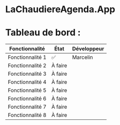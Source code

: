 # LaChaudiereAgenda.App

# Tableau de bord :

| Fonctionnalité   | État    | Développeur |
| ---------------- | ------- | ----------- |
| Fonctionnalité 1 | ✅      | Marcelin    |
| Fonctionnalité 2 | À faire |             |
| Fonctionnalité 3 | À faire |             |
| Fonctionnalité 4 | À faire |             |
| Fonctionnalité 5 | À faire |             |
| Fonctionnalité 6 | À faire |             |
| Fonctionnalité 7 | À faire |             |
| Fonctionnalité 8 | À faire |             |
